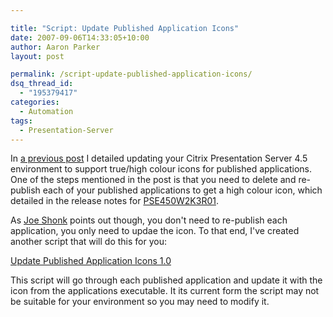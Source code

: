 ```yaml
---

title: "Script: Update Published Application Icons"
date: 2007-09-06T14:33:05+10:00
author: Aaron Parker
layout: post

permalink: /script-update-published-application-icons/
dsq_thread_id:
  - "195379417"
categories:
  - Automation
tags:
  - Presentation-Server
---
```

In [a previous post]({{site.baseurl}}/terminal-server/high-colour-icons-for-citrix-presentation-server-applications) I detailed updating your Citrix Presentation Server 4.5 environment to support true/high colour icons for published applications. One of the steps mentioned in the post is that you need to delete and re-publish each of your published applications to get a high colour icon, which detailed in the release notes for [PSE450W2K3R01](http://support.citrix.com/article/CTX112618).

As [Joe Shonk]({{site.baseurl}}/terminal-server/high-colour-icons-for-citrix-presentation-server-applications#comment-3695) points out though, you don't need to re-publish each application, you only need to updae the icon. To that end, I've created another script that will do this for you:

[Update Published Application Icons 1.0]({{site.baseurl}}/unattended/wsf-update-published-application-icons-10)

This script will go through each published application and update it with the icon from the applications executable. It its current form the script may not be suitable for your environment so you may need to modify it.
